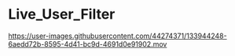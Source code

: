 # Live_User_Filter

https://user-images.githubusercontent.com/44274371/133944248-6aedd72b-8595-4d41-bc9d-4691d0e91902.mov

